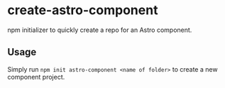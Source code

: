 # create-astro-component
npm initializer to quickly create a repo for an Astro component.

## Usage

Simply run `npm init astro-component <name of folder>` to create a new component project.